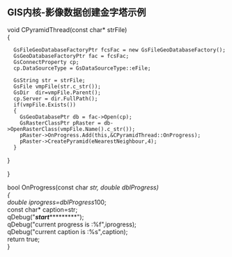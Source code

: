## GIS内核-影像数据创建金字塔示例 ##

void CPyramidThread(const char* strFile)  
{  
  
      GsFileGeoDatabaseFactoryPtr fcsFac = new GsFileGeoDatabaseFactory();  
      GsGeoDatabaseFactoryPtr fac = fcsFac;  
      GsConnectProperty cp;  
      cp.DataSourceType = GsDataSourceType::eFile;  
  
      GsString str = strFile;  
      GsFile vmpFile(str.c_str());  
      GsDir  dir=vmpFile.Parent();  
      cp.Server = dir.FullPath();  
      if(vmpFile.Exists())  
      {  
        GsGeoDatabasePtr db = fac->Open(cp);  
        GsRasterClassPtr pRaster = db->OpenRasterClass(vmpFile.Name().c_str());  
        pRaster->OnProgress.Add(this,&CPyramidThread::OnProgress);  
        pRaster->CreatePyramid(eNearestNeighbour,4);  
      }  
  
  }  
  
}  
  
  
bool OnProgress(const char *str, double dblProgress)  
{  
    double iprogress=dblProgress*100;  
    const char* caption=str;  
    qDebug("***********start********************");  
    qDebug("current progress is :%f",iprogress);  
    qDebug("current caption is :%s",caption);  
    return true;  
}  
